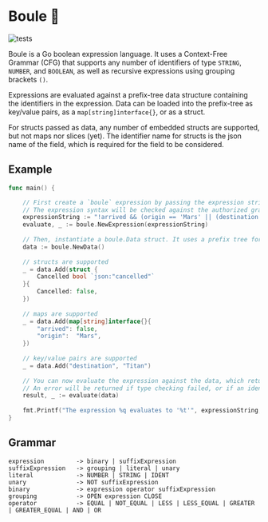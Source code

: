 # Boule 🎱

![tests](https://github.com/victordeleau/boule/actions/workflows/test.yaml/badge.svg?event=push)

Boule is a Go boolean expression language. It uses a Context-Free Grammar (CFG) that supports any number of identifiers
of type `STRING`, `NUMBER`, and `BOOLEAN`, as well as recursive expressions using grouping brackets `()`.

Expressions are evaluated against a prefix-tree data structure containing the identifiers in the expression.
Data can be loaded into the prefix-tree as key/value pairs, as a `map[string]interface{}`, or as a struct.

For structs passed as data, any number of embedded structs are supported, but not maps nor slices (yet).
The identifier name for structs is the json name of the field, which is required for the field to be considered.

## Example

```go
func main() {

    // First create a `boule` expression by passing the expression string.
    // The expression syntax will be checked against the authorized grammar.
    expressionString := "!arrived && (origin == 'Mars' || (destination == 'Titan')) && !cancelled"
    evaluate, _ := boule.NewExpression(expressionString)
    
    // Then, instantiate a boule.Data struct. It uses a prefix tree for fast access lookup.
    data := boule.NewData()
    
    // structs are supported
    _ = data.Add(struct {
        Cancelled bool `json:"cancelled"`
    }{
        Cancelled: false,
    })
    
    // maps are supported
    _ = data.Add(map[string]interface{}{
        "arrived": false,
        "origin":  "Mars",
    })
    
    // key/value pairs are supported
    _ = data.Add("destination", "Titan")
    
    // You can now evaluate the expression against the data, which returns 'true' or 'false'.
    // An error will be returned if type checking failed, or if an identifier was not found.
    result, _ := evaluate(data)
    
    fmt.Printf("The expression %q evaluates to '%t'", expressionString, result)
}
```

## Grammar

```
expression         -> binary | suffixExpression
suffixExpression   -> grouping | literal | unary
literal            -> NUMBER | STRING | IDENT
unary              -> NOT suffixExpression
binary             -> expression operator suffixExpression
grouping           -> OPEN expression CLOSE
operator           -> EQUAL | NOT_EQUAL | LESS | LESS_EQUAL | GREATER | GREATER_EQUAL | AND | OR
```
